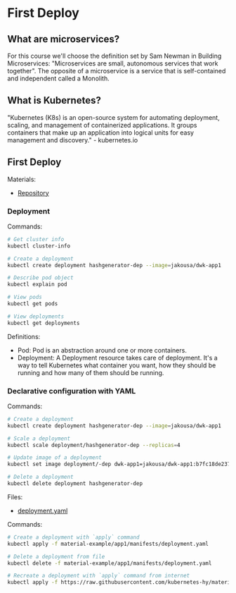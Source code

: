 # First Deploy

## What are microservices?

For this course we'll choose the definition set by Sam Newman in Building Microservices: "Microservices are small, autonomous services that work together". The opposite of a microservice is a service that is self-contained and independent called a Monolith.

## What is Kubernetes?

"Kubernetes (K8s) is an open-source system for automating deployment, scaling, and management of containerized applications. It groups containers that make up an application into logical units for easy management and discovery." - kubernetes.io

## First Deploy

Materials:

* [Repository](https://github.com/kubernetes-hy/material-example)

### Deployment

Commands:

```bash
# Get cluster info
kubectl cluster-info

# Create a deployment
kubectl create deployment hashgenerator-dep --image=jakousa/dwk-app1

# Describe pod object
kubectl explain pod

# View pods
kubectl get pods

# View deployments
kubectl get deployments
```

Definitions:

* Pod: Pod is an abstraction around one or more containers.
* Deployment: A Deployment resource takes care of deployment. It's a way to tell Kubernetes what container you want, how they should be running and how many of them should be running.

### Declarative configuration with YAML

Commands:

```bash
# Create a deployment
kubectl create deployment hashgenerator-dep --image=jakousa/dwk-app1

# Scale a deployment
kubectl scale deployment/hashgenerator-dep --replicas=4

# Update image of a deployment
kubectl set image deployment/-dep dwk-app1=jakousa/dwk-app1:b7fc18de2376da80ff0cfc72cf581a9f94d10e64

# Delete a deployment
kubectl delete deployment hashgenerator-dep
```

Files:

* [deployment.yaml](material-example/app1/manifests/deployment.yaml)

Commands:

```bash
# Create a deployment with `apply` command
kubectl apply -f material-example/app1/manifests/deployment.yaml

# Delete a deployment from file
kubectl delete -f material-example/app1/manifests/deployment.yaml

# Recreate a deployment with `apply` command from internet
kubectl apply -f https://raw.githubusercontent.com/kubernetes-hy/material-example/master/app1/manifests/deployment.yaml
```
